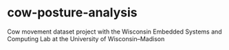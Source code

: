 # cow-posture-analysis
Cow movement dataset project with the Wisconsin Embedded Systems and Computing Lab at the University of Wisconsin–Madison
